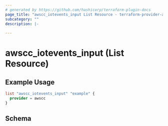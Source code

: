 ```yaml
---
# generated by https://github.com/hashicorp/terraform-plugin-docs
page_title: "awscc_iotevents_input List Resource - terraform-provider-awscc"
subcategory: ""
description: |-
  
---
```


# awscc_iotevents_input (List Resource)



## Example Usage

```terraform
list "awscc_iotevents_input" "example" {
  provider = awscc
}
```

<!-- schema generated by tfplugindocs -->
## Schema

